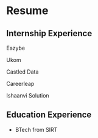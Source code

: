 # Resume
## Internship Experience

Eazybe

Ukom

Castled Data

Careerleap

Ishaanvi  Solution

## Education Experience

- BTech from SIRT
